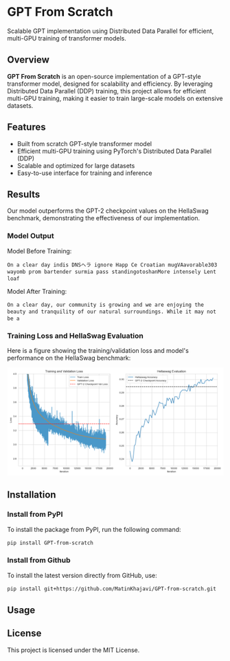 # GPT From Scratch

Scalable GPT implementation using Distributed Data Parallel for efficient, multi-GPU training of transformer models.

## Overview

**GPT From Scratch** is an open-source implementation of a GPT-style transformer model, designed for scalability and efficiency. By leveraging Distributed Data Parallel (DDP) training, this project allows for efficient multi-GPU training, making it easier to train large-scale models on extensive datasets.

## Features

- Built from scratch GPT-style transformer model
- Efficient multi-GPU training using PyTorch's Distributed Data Parallel (DDP)
- Scalable and optimized for large datasets
- Easy-to-use interface for training and inference

## Results
Our model outperforms the GPT-2 checkpoint values on the HellaSwag benchmark, demonstrating the effectiveness of our implementation.

### Model Output
Model Before Training: 
```
On a clear day indis DNSヘラ ignore Happ Ce Croatian mugVAavorable303 wayomb prom bartender surmia pass standingotoshanMore intensely Lent loaf
```
Model After Training: 
```
On a clear day, our community is growing and we are enjoying the beauty and tranquility of our natural surroundings. While it may not be a
```

### Training Loss and HellaSwag Evaluation

Here is a figure showing the training/validation loss and model's performance on the HellaSwag benchmark:

![Model's Performance](results/fig.PNG)


## Installation

### Install from PyPI

To install the package from PyPI, run the following command:

```bash
pip install GPT-from-scratch
```

### Install from Github

To install the latest version directly from GitHub, use:

```bash
pip install git+https://github.com/MatinKhajavi/GPT-from-scratch.git
```

## Usage



## License

This project is licensed under the MIT License.

